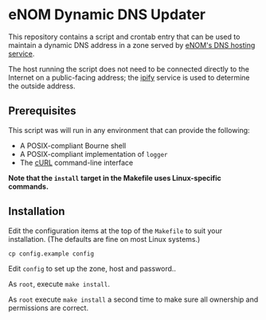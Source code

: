 # eNOM Dynamic DNS Updater

This repository contains a script and crontab entry that can be used
to maintain a dynamic DNS address in a zone served by [eNOM's DNS
hosting service](https://www.enom.com/hosting/dns).

The host running the script does not need to be connected directly to
the Internet on a public-facing address; the
[ipify](https://www.ipify.org) service is used to determine the
outside address.


## Prerequisites

This script was will run in any environment that can provide the following:

 * A POSIX-compliant Bourne shell
 * A POSIX-compliant implementation of `logger`
 * The [cURL](https://curl.haxx.se) command-line interface

**Note that the `install` target in the Makefile uses Linux-specific commands.**


## Installation

Edit the configuration items at the top of the `Makefile` to suit your
installation.  (The defaults are fine on most Linux systems.)

`cp config.example config`

Edit `config` to set up the zone, host and password..

As `root`, execute `make install`.

As `root` execute `make install` a second time to make sure all
ownership and permissions are correct.
